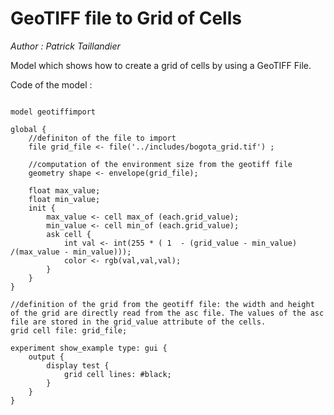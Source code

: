 [//]: # (keyword|operator_max_of)
[//]: # (keyword|operator_min_of)
[//]: # (keyword|concept_load_file)
[//]: # (keyword|concept_tif)
[//]: # (keyword|concept_gis)
[//]: # (keyword|concept_grid)
# GeoTIFF file to Grid of Cells 


_Author :  Patrick Taillandier_

Model which shows how to create a grid of cells by using a GeoTIFF File. 


Code of the model : 

```

model geotiffimport

global {
	//definiton of the file to import
	file grid_file <- file('../includes/bogota_grid.tif') ;
	
	//computation of the environment size from the geotiff file
	geometry shape <- envelope(grid_file);	
	
	float max_value;
	float min_value;
	init {
		max_value <- cell max_of (each.grid_value);
		min_value <- cell min_of (each.grid_value);
		ask cell {
			int val <- int(255 * ( 1  - (grid_value - min_value) /(max_value - min_value)));
			color <- rgb(val,val,val);
		}
	}
}

//definition of the grid from the geotiff file: the width and height of the grid are directly read from the asc file. The values of the asc file are stored in the grid_value attribute of the cells.
grid cell file: grid_file;

experiment show_example type: gui {
	output {
		display test {
			grid cell lines: #black;
		}
	} 
}
```
